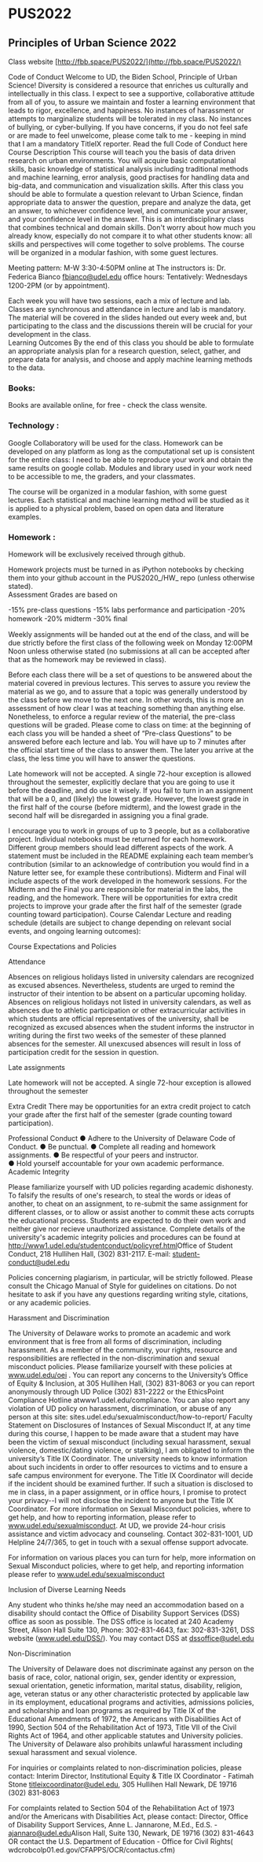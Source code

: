 # PUS2022

## Principles of Urban Science 2022


Class website [http://fbb.space/PUS2022/](http://fbb.space/PUS2022/)

Code of Conduct
Welcome to UD, the Biden School, Principle of Urban Science! Diversity is considered a resource that enriches us culturally and intellectually in this class.
I expect to see a supportive, collaborative attitude from all of you, to assure we maintain and foster a learning environment that leads to rigor, excellence, and happiness. No instances of harassment or attempts to marginalize students will be tolerated in my class. No instances of bullying, or cyber-bullying. If you have concerns, if you do not feel safe or are made to feel unwelcome, please come talk to me - keeping in mind that I am a mandatory TitleIX reporter. Read the full Code of Conduct here 
Course Description 
This course will teach you the basis of data driven research on urban environments. 
You will acquire basic computational skills, basic knowledge of statistical analysis including traditional methods and machine learning, error analysis, good practises for handling data and big-data, and communication and visualization skills. After this class you should be able to formulate a question relevant to Urban Science, findan appropriate data to answer the question, prepare and analyze the data, get an answer, to whichever confidence level, and communicate your answer, and your confidence level in the answer. 
This is an interdisciplinary class that combines technical and domain skills. Don't worry about how much you already know, especially do not compare it to what other students know: all skills and perspectives will come together to solve problems. 
The course will be organized in a modular fashion, with some guest lectures. 
	

Meeting pattern: M-W 3:30-4:50PM online at 
The instructors is: Dr. Federica Bianco fbianco@udel.edu 
oﬃce hours: Tentatively: Wednesdays 1200-2PM (or by appointment).




Each week you will have two sessions, each a mix of  lecture and lab. Classes are synchronous and attendance in lecture and lab is mandatory. The material will be covered in the slides handed out every week and, but participating to the class and the discussions therein will be crucial for your development in the class.					
Learning Outcomes 
By the end of this class you should be able to formulate an appropriate analysis plan for a research question, select, gather, and prepare data for analysis, and choose and apply machine learning methods to the data.				

### Books: 

Books are available online, for free - check the class wensite.

### Technology :

Google Collaboratory will be used for the class. Homework can be developed on any platform as long as the computational set up is consistent for the entire class: I need to be able to reproduce your work and obtain the same results on google collab. Modules and library used in your work need to be accessible to me, the graders, and your classmates.

The course will be organized in a modular fashion, with some guest lectures. Each statistical and machine learning method will be studied as it is applied to a physical problem, based on open data and literature examples.

### Homework : 

Homework will be exclusively received through github.

Homework projects must be turned in as iPython notebooks by checking them into your github account in the PUS2020_<fistinitialLastname>/HW<hwnumber>_<fistinitialLastname> repo (unless otherwise stated).			
Assessment 
Grades are based on 

-15%  pre-class questions
-15%  labs performance and participation 
-20% homework 
-20% midterm 
-30% ﬁnal 

Weekly assignments will be handed out at the end of the class, and will be due strictly before the first class of the following week on Monday 12:00PM Noon unless otherwise stated (no submissions at all can be accepted after that as the homework may be reviewed in class). 

Before each class there will be a set of questions to be answered about the material covered in previous lectures. This serves to assure you review the material as we go, and to assure that a topic was generally understood by the class before we move to the next one. In other words, this is more an assessment of how clear I was at teaching something than anything else. Nonetheless, to enforce a regular review of the material, the pre-class questions will be graded. Please come to class on time: at the beginning of each class you will be handed a sheet of “Pre-class Questions” to be answered before each lecture and lab. You will have up to 7 minutes after the official start time of the class to answer them.  The later you arrive at the class, the less time you will have to answer the questions. 

Late homework will not be accepted. A single 72-hour exception is allowed throughout the semester, explicitly declare that you are going to use it before the deadline, and do use it wisely. If you fail to turn in an assignment that will be a 0, and (likely) the lowest grade. However, the lowest grade in the first half of the course (before midterm), and the lowest grade in the second half will be disregarded in assigning you a final grade.

I encourage you to work in groups of up to 3 people, but as a collaborative project. Individual notebooks must be returned for each homework. Different group members should lead different aspects of the work.  A statement must be included in the README explaining each team member’s contribution (similar to an acknowledge of contribution you would find in a Nature letter see, for example these contributions). Midterm and Final will include aspects of the work developed in the homework sessions. 
For the Midterm and the Final you are responsible for material in the labs, the reading, and the homework. 
There will be opportunities for extra credit projects to improve your grade after the first half of the semester (grade counting toward participation).
Course Calendar 
Lecture and reading schedule (details are subject to change depending on relevant social events, and ongoing learning outcomes):




		 	 	 		
Course Expectations and Policies
						
Attendance
						
Absences on religious holidays listed in university calendars are recognized as excused absences. Nevertheless, students are urged to remind the instructor of their intention to be absent on a particular upcoming holiday. Absences on religious holidays not listed in university calendars, as well as absences due to athletic participation or other extracurricular activities in which students are official representatives of the university, shall be recognized as excused absences when the student informs the instructor in writing during the first two weeks of the semester of these planned absences for the semester. All unexcused absences will result in loss of participation credit for the session in question.
						
Late assignments
						
Late homework will not be accepted. A single 72-hour exception is allowed throughout the semester
						
Extra Credit
There may be opportunities for an extra credit project to catch your grade after the first half of the semester (grade counting toward participation).
			



Professional Conduct
●  Adhere to the ​University of Delaware Code of Conduct​.
●  Be punctual.
●  Complete all reading and homework assignments.
●  Be respectful of your peers and instructor.			 			
●  Hold yourself accountable for your own academic performance.
Academic Integrity
 								
Please familiarize yourself with UD policies regarding academic dishonesty. To falsify the results of one's research, to steal the words or ideas of another, to cheat on an assignment, to re-submit the same assignment for different classes, or to allow or assist another to commit these acts corrupts the educational process. Students are expected to do their own work and neither give nor recieve unauthorized assistance. Complete details of the university's academic integrity policies and procedures can be found at http://www1.udel.edu/studentconduct/policyref.html​ ​Office of Student Conduct, 218 Hullihen Hall, (302) 831-2117. E-mail: ​student-conduct@udel.edu
 						
Policies concerning plagiarism, in particular, will be strictly followed. Please consult the Chicago Manual of Style for guidelines on citations. Do not hesitate to ask if you have any questions regarding writing style, citations, or any academic policies.
					
Harassment and Discrimination
 								
The University of Delaware works to promote an academic and work environment that is free from all forms of discrimination, including harassment. As a member of the community, your rights, resource and responsibilities are reflected in the non-discrimination and sexual misconduct policies. Please familiarize yourself with these policies at ​www.udel.edu/oei​ . You can report any concerns to the University’s Office of Equity & Inclusion, at 305 Hullihen Hall, (302) 831-8063 or you can report anonymously through UD Police (302) 831-2222 or the EthicsPoint Compliance Hotline at ​www1.udel.edu/compliance​.​ You can also report any violation of UD policy on harassment, discrimination, or abuse of any person at this site: sites.udel.edu/sexualmisconduct/how-to-report/
Faculty Statement on Disclosures of Instances of Sexual Misconduct
If, at any time during this course, I happen to be made aware that a student may have been the victim of sexual misconduct (including sexual harassment, sexual violence, domestic/dating violence, or stalking), I am obligated to inform the university’s Title IX Coordinator. The university needs to know information about such incidents in order to offer resources to victims and to ensure a safe campus environment for everyone. The Title IX Coordinator will decide if the incident should be examined further. If such a situation is disclosed to me in class, in a paper assignment, or in office hours, I promise to protect your privacy--I will not disclose the incident to anyone but the Title IX Coordinator. For more information on Sexual Misconduct policies, where to get help, and how to reporting information, please refer to ​www.udel.edu/sexualmisconduct​. At UD, we provide 24-hour crisis assistance and victim advocacy and counseling. Contact 302-831-1001, UD Helpline 24/7/365, to get in touch with a sexual offense support advocate.
						
For information on various places you can turn for help, more information on Sexual Misconduct policies, where to get help, and reporting information please refer to ​www.udel.edu/sexualmisconduct

Inclusion of Diverse Learning Needs
						
Any student who thinks he/she may need an accommodation based on a disability should contact the Office of Disability Support Services (DSS) office as soon as possible. The DSS office is located at 240 Academy Street, Alison Hall Suite 130, Phone: 302-831-4643, fax: 302-831-3261, DSS website (​www.udel.edu/DSS/​). You may contact DSS at ​dssoffice@udel.edu
						
Non-Discrimination
						
The University of Delaware does not discriminate against any person on the basis of race, color, national origin, sex, gender identity or expression, sexual orientation, genetic information, marital status, disability, religion, age, veteran status or any other characteristic protected by applicable law in its employment, educational programs and activities, admissions policies, and scholarship and loan programs as required by Title IX of the Educational Amendments of 1972, the Americans with Disabilities Act of 1990, Section 504 of the Rehabilitation Act of 1973, Title VII of the Civil Rights Act of 1964, and other applicable statutes and University policies. The University of Delaware also prohibits unlawful harassment including sexual harassment and sexual violence.
						
For inquiries or complaints related to non-discrimination policies, please contact:
Interim Director, Institutional Equity & Title IX Coordinator - Fatimah Stone ​titleixcoordinator@udel.edu​, 305 Hullihen Hall Newark, DE 19716 (302) 831-8063
						
For complaints related to Section 504 of the Rehabilitation Act of 1973 and/or the Americans with Disabilities Act, please contact: Director, Office of Disability Support Services, Anne L. Jannarone, M.Ed., Ed.S. - ajannaro@udel.edu​ Alison Hall, Suite 130, Newark, DE 19716 (302) 831-4643 OR contact the U.S. Department of Education - Office for Civil Rights ​(​wdcrobcolp01.ed.gov/CFAPPS/OCR/contactus.cfm​)
